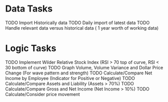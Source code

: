 # Data Tasks
TODO Import Historically data
TODO Daily import of latest data
TODO Handle relevant data versus historical data ( 1 year worth of working data)

# Logic Tasks
TODO Implement Wilder Relative Stock Index (RSI > 70 top of curve, RSI < 30 bottom of curve)
TODO Graph Volume, Volume Variance and Dollar Price Change (For wave pattern and strength)
TODO Calculate/Compare Net Income by Employee (Indicator for Positive or Negative)
TODO Calculate/Compare Assets and Liability (Assets > 70%)
TODO Calculate/Compare Gross and Net Income (Net Income > 10%)
TODO Calculate/Consider price movement